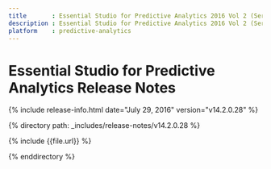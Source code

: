 ```yaml
---
title       : Essential Studio for Predictive Analytics 2016 Vol 2 (Service Pack 1)Release Notes
description : Essential Studio for Predictive Analytics 2016 Vol 2 (Service Pack 1)Release Notes
platform    : predictive-analytics
---
```


# Essential Studio for Predictive Analytics Release Notes

{% include release-info.html date="July 29, 2016" version="v14.2.0.28" %} 

{% directory path: _includes/release-notes/v14.2.0.28 %}

{% include {{file.url}} %}

{% enddirectory %}